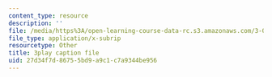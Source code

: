 ```yaml
---
content_type: resource
description: ''
file: /media/https%3A/open-learning-course-data-rc.s3.amazonaws.com/3-091sc-introduction-to-solid-state-chemistry-fall-2010/27d34f7d86755bd9a9c1c7a9344be956_2Q_fna3TTbs.vtt
file_type: application/x-subrip
resourcetype: Other
title: 3play caption file
uid: 27d34f7d-8675-5bd9-a9c1-c7a9344be956
---
```

